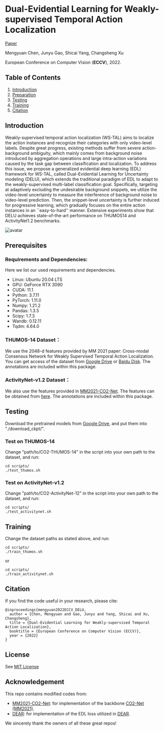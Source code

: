 # Dual-Evidential Learning for Weakly-supervised Temporal Action Localization
[Paper]()

Mengyuan Chen, Junyu Gao, Shicai Yang, Changsheng Xu

European Conference on Computer Vision (**ECCV**), 2022.

## Table of Contents
1. [Introduction](#introduction)
1. [Preparation](#preparation)
1. [Testing](#testing)
1. [Training](#training)
1. [Citation](#citation)

## Introduction
Weakly-supervised temporal action localization (WS-TAL) aims to localize the action instances and recognize their categories with only video-level labels. Despite great progress, existing methods suffer from severe action-background ambiguity, which mainly comes from background noise introduced by aggregation operations and large intra-action variations caused by the task gap between classification and localization. To address this issue, we propose a generalized evidential deep learning (EDL) framework for WS-TAL, called Dual-Evidential Learning for Uncertainty modeling (DELU), which extends the traditional paradigm of EDL to adapt to the weakly-supervised multi-label classification goal. Specifically, targeting at adaptively excluding the undesirable background snippets, we utilize the video-level uncertainty to measure the interference of background noise to video-level prediction. Then, the snippet-level uncertainty is further induced for progressive learning, which gradually focuses on the entire action instances in an ``easy-to-hard'' manner. Extensive experiments show that DELU achieves state-of-the-art performance on THUMOS14 and ActivityNet1.2 benchmarks.

![avatar](./figs/arch.png)

## Prerequisites
### Requirements and Dependencies:
Here we list our used requirements and dependencies.
 - Linux: Ubuntu 20.04 LTS
 - GPU: GeForce RTX 3090
 - CUDA: 11.1
 - Python: 3.7.11
 - PyTorch: 1.11.0
 - Numpy: 1.21.2
 - Pandas: 1.3.5
 - Scipy: 1.7.3 
 - Wandb: 0.12.11
 - Tqdm: 4.64.0

### THUMOS-14 Dataset：
We use the 2048-d features provided by MM 2021 paper: Cross-modal Consensus Network for Weakly Supervised Temporal Action Localization. You can get access of the dataset from [Google Drive](https://drive.google.com/file/d/1SFEsQNLsG8vgBbqx056L9fjA4TzVZQEu/view?usp=sharing) or [Baidu Disk](https://pan.baidu.com/s/1nspCSpzgwh5AHpSBPPibrQ?pwd=2dej). The annotations are included within this package.

### ActivityNet-v1.2 Dataset：
We also use the features provided in [MM2021-CO2-Net](https://github.com/harlanhong/MM2021-CO2-Net). The features can be obtained from [here](https://rpi.app.box.com/s/hf6djlgs7vnl7a2oamjt0vkrig42pwho). The annotations are included within this package.

## Testing
Download the pretrained models from [Google Drive](https://drive.google.com/drive/folders/1uSUJEo7iN7A3HpY0YD_e_99ECSxk7Tvi?usp=share_link), and put them into "./download_ckpt/".

### Test on THUMOS-14
Change "path/to/CO2-THUMOS-14" in the script into your own path to the dataset, and run:
```
cd scripts/
./test_thumos.sh
```

### Test on ActivityNet-v1.2
Change "path/to/CO2-ActivityNet-12" in the script into your own path to the dataset, and run:
```
cd scripts/
./test_activitynet.sh
```

## Training
Change the dataset paths as stated above, and run:

```
cd scripts/
./train_thumos.sh
```

or

```
cd scripts/
./train_activitynet.sh
```

## Citation
If you find the code useful in your research, please cite:

    @inproceedings{mengyuan2022ECCV_DELU,
      author = {Chen, Mengyuan and Gao, Junyu and Yang, Shicai and Xu, Changsheng},
      title = {Dual-Evidential Learning for Weakly-supervised Temporal Action Localization},
      booktitle = {European Conference on Computer Vision (ECCV)},
      year = {2022}
    }

## License

See [MIT License](/LICENSE)

## Acknowledgement

This repo contains modified codes from:
 - [MM2021-CO2-Net](https://github.com/harlanhong/MM2021-CO2-Net): for implementation of the backbone [CO2-Net (MM2021)](https://arxiv.org/abs/2107.12589).
 - [DEAR](https://github.com/Cogito2012/DEAR): for implementation of the EDL loss utilized in [DEAR](https://arxiv.org/abs/2107.10161).

We sincerely thank the owners of all these great repos!
